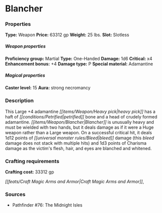 ﻿---
Title: "Blancher"
Type: "Weapon"
Price: "63312 gp"
Weight: "25 lbs."
Slot: "Slotless"
Proficiency group: "Martial"
Weapon properties Type: "One-Handed"
Damage: "1d6"
Critical: "x4"
Enhancement bonus: "+4"
Damage type: "P"
Special material: "Adamantine"
Caster level: "15"
Aura: "strong necromancy"
Description: |
  "This Large _+4 adamantine heavy pick_ has a haft of petrified bone and a head of crudely formed adamantine. _Blancher_ is unusually heavy and must be wielded with two hands, but it deals damage as if it were a Huge weapon rather than a Large weapon. On a successful critical hit, it deals 1d12 points of bleed damage (this bleed damage does not stack with multiple hits) and 1d3 points of Charisma damage as the victim's flesh, hair, and eyes are blanched and whitened."
Crafting cost: "33312 gp"
Sources: "['Pathfinder #76: The Midnight Isles']"
---

# Blancher

### Properties

**Type:** Weapon **Price:** 63312 gp **Weight:** 25 lbs. **Slot:** Slotless

##### Weapon properties

**Proficiency group:** Martial **Type:** One-Handed **Damage:** 1d6 **Critical:** x4 **Enhancement bonus:** +4 **Damage type:** P **Special material:** Adamantine

##### Magical properties

**Caster level:** 15 **Aura:** strong necromancy

### Description

This Large +4 adamantine _[[items/Weapon/Heavy pick|heavy pick]]_ has a haft of _[[conditions/Petrified|petrified]]_ bone and a head of crudely formed adamantine. _[[items/Weapon/Blancher|Blancher]]_ is unusually heavy and must be wielded with two hands, but it deals damage as if it were a Huge weapon rather than a Large weapon. On a successful critical hit, it deals 1d12 points of _[[universal monster rules/Bleed|bleed]]_ damage (this _bleed_ damage does not stack with multiple hits) and 1d3 points of Charisma damage as the victim's flesh, hair, and eyes are blanched and whitened.

### Crafting requirements

**Crafting cost:** 33312 gp

_[[feats/Craft Magic Arms and Armor|Craft Magic Arms and Armor]]_,

### Sources

* Pathfinder #76: The Midnight Isles